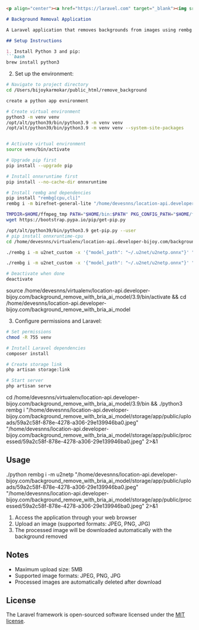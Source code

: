 ```markdown:/Users/bijoykarmokar/public_html/remove_background/README.md
<p align="center"><a href="https://laravel.com" target="_blank"><img src="https://raw.githubusercontent.com/laravel/art/master/logo-lockup/5%20SVG/2%20CMYK/1%20Full%20Color/laravel-logolockup-cmyk-red.svg" width="400" alt="Laravel Logo"></a></p>

# Background Removal Application

A Laravel application that removes backgrounds from images using rembg.

## Setup Instructions

1. Install Python 3 and pip:
```bash
brew install python3
```

2. Set up the environment:
```bash
# Navigate to project directory
cd /Users/bijoykarmokar/public_html/remove_background

create a python app evnironment

# Create virtual environment
python3 -m venv venv
/opt/alt/python39/bin/python3.9 -m venv venv
/opt/alt/python39/bin/python3.9 -m venv venv --system-site-packages


# Activate virtual environment
source venv/bin/activate

# Upgrade pip first
pip install --upgrade pip

# Install onnxruntime first
pip install --no-cache-dir onnxruntime

# Install rembg and dependencies
pip install "rembg[cpu,cli]"
rembg i -m birefnet-general-lite "/home/devesnns/location-api.developer-bijoy.com/background_remove_with_bria_ai_model/storage/app/public/uploads/59a2c58f-878e-4278-a306-29e139946ba0.jpeg" "/home/devesnns/location-api.developer-bijoy.com/background_remove_with_bria_ai_model/storage/app/public/processed/59a2c58f-878e-4278-a306-29e139946ba0.jpeg" 2>&1

TMPDIR=$HOME/ffmpeg_tmp PATH="$HOME/bin:$PATH" PKG_CONFIG_PATH="$HOME/ffmpeg_build/lib/pkgconfig" ./configure --prefix="$HOME/ffmpeg_build" --pkg-config-flags="--static" --extra-cflags="-I$HOME/ffmpeg_build/include" --extra-ldflags="-L$HOME/ffmpeg_build/lib" --extra-libs="-lpthread -lm" --bindir="$HOME/bin" --enable-gpl --enable-gnutls --enable-libaom --enable-libass --enable-libfdk-aac --enable-libfreetype --enable-libmp3lame --enable-libopus --enable-libsvtav1 --enable-libdav1d --enable-libvorbis --enable-libvpx --enable-libx264 --enable-libx265 --enable-nonfree && PATH="$HOME/bin:$PATH" make && make install && hash -r
wget https://bootstrap.pypa.io/pip/get-pip.py

/opt/alt/python39/bin/python3.9 get-pip.py --user
# pip install onnxruntime-cpu
cd /home/devesnns/virtualenv/location-api.developer-bijoy.com/background_remove_with_bria_ai_model/3.9/bin && ./python rembg i "/home/devesnns/location-api.developer-bijoy.com/background_remove_with_bria_ai_model/storage/app/public/uploads/1daa57ac-bdae-4297-bb7c-61f0275eb708.png" "/home/devesnns/location-api.developer-bijoy.com/background_remove_with_bria_ai_model/storage/app/public/processed/1daa57ac-bdae-4297-bb7c-61f0275eb708.png" 2>&1

./rembg i -m u2net_custom -x '{"model_path": "~/.u2net/u2netp.onnx"}' "/home/devesnns/location-api.developer-bijoy.com/background_remove_with_bria_ai_model/storage/app/public/uploads/59a2c58f-878e-4278-a306-29e139946ba0.jpeg" "/home/devesnns/location-api.developer-bijoy.com/background_remove_with_bria_ai_model/storage/app/public/processed/59a2c58f-878e-4278-a306-29e139946ba0.jpeg"

./rembg i -m u2net_custom -x '{"model_path": "~/.u2net/u2netp.onnx"}' "/home/devesnns/location-api.developer-bijoy.com/background_remove_with_bria_ai_model/storage/app/public/uploads/59a2c58f-878e-4278-a306-29e139946ba0.jpeg" "/home/devesnns/location-api.developer-bijoy.com/background_remove_with_bria_ai_model/storage/app/public/processed/59a2c58f-878e-4278-a306-29e139946ba0.jpeg" 2>&1

# Deactivate when done
deactivate
```
source /home/devesnns/virtualenv/location-api.developer-bijoy.com/background_remove_with_bria_ai_model/3.9/bin/activate && cd /home/devesnns/location-api.developer-bijoy.com/background_remove_with_bria_ai_model

3. Configure permissions and Laravel:
```bash
# Set permissions
chmod -R 755 venv

# Install Laravel dependencies
composer install

# Create storage link
php artisan storage:link

# Start server
php artisan serve
```
cd /home/devesnns/virtualenv/location-api.developer-bijoy.com/background_remove_with_bria_ai_model/3.9/bin && ./python3 rembg i "/home/devesnns/location-api.developer-bijoy.com/background_remove_with_bria_ai_model/storage/app/public/uploads/59a2c58f-878e-4278-a306-29e139946ba0.jpeg" "/home/devesnns/location-api.developer-bijoy.com/background_remove_with_bria_ai_model/storage/app/public/processed/59a2c58f-878e-4278-a306-29e139946ba0.jpeg" 2>&1
## Usage

./python rembg i -m u2netp "/home/devesnns/location-api.developer-bijoy.com/background_remove_with_bria_ai_model/storage/app/public/uploads/59a2c58f-878e-4278-a306-29e139946ba0.jpeg" "/home/devesnns/location-api.developer-bijoy.com/background_remove_with_bria_ai_model/storage/app/public/processed/59a2c58f-878e-4278-a306-29e139946ba0.jpeg" 2>&1

1. Access the application through your web browser
2. Upload an image (supported formats: JPEG, PNG, JPG)
3. The processed image will be downloaded automatically with the background removed

## Notes

- Maximum upload size: 5MB
- Supported image formats: JPEG, PNG, JPG
- Processed images are automatically deleted after download

## License

The Laravel framework is open-sourced software licensed under the [MIT license](https://opensource.org/licenses/MIT).
```